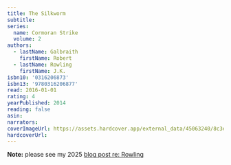 ```yaml
---
title: The Silkworm
subtitle:
series:
  name: Cormoran Strike
  volume: 2
authors:
  - lastName: Galbraith
    firstName: Robert
  - lastName: Rowling
    firstName: J.K.
isbn10: '0316206873'
isbn13: '9780316206877'
read: 2016-01-01
rating: 4
yearPublished: 2014
reading: false
asin:
narrators:
coverImageUrl: https://assets.hardcover.app/external_data/45063240/8c3e881e141378e952200074845786a62d6274c1.jpeg
hardcoverUrl:
---
```


**Note:** please see my 2025 [blog post re: Rowling](/blog/2025/04/jk-rowling)

